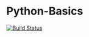 # Python-Basics

[![Build Status](https://travis-ci.org/JJHernandez99/Python-Basics.svg?branch=master)](https://travis-ci.org/JJHernandez99/Python-Basics)